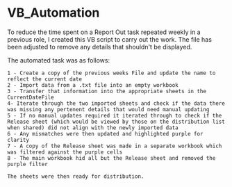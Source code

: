 # VB_Automation

To reduce the time spent on a Report Out task repeated weekly in a previous role, I created this VB script to carry out the work. The file has been adjusted to remove any details that shouldn't be displayed.

The automated task was as follows:

	1 - Create a copy of the previous weeks File and update the name to reflect the current date
	2 - Import data from a .txt file into an empty workbook
	3 - Transfer that information into the appropriate sheets in the CurrentDateFile
	4- Iterate through the two imported sheets and check if the data there was missing any pertenent details that would need manual updating
	5 - If no manual updates required it iterated through to check if the Release sheet (which would be viewed by those on the distribution list when shared) did not align with the newly imported data
	6 - Any mismatches were then updated and highlighted purple for clarity
	7 - A copy of the Release sheet was made in a separate workbook which was filtered against the purple cells
	8 - The main workbook hid all but the Release sheet and removed the purple filter
	
	The sheets were then ready for distribution.
